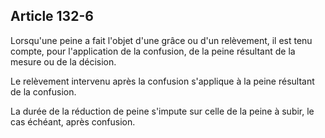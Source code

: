 Article 132-6
----
Lorsqu'une peine a fait l'objet d'une grâce ou d'un relèvement, il est tenu
compte, pour l'application de la confusion, de la peine résultant de la mesure
ou de la décision.

Le relèvement intervenu après la confusion s'applique à la peine résultant de la
confusion.

La durée de la réduction de peine s'impute sur celle de la peine à subir, le cas
échéant, après confusion.
